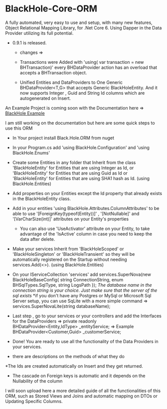 # BlackHole-Core-ORM
A fully automated, very easy to use and setup, with many new features, Object Relational Mapping Library, for .Net Core 6. Using Dapper in the Data Provider  utilizing its full potential.

- 0.9.1  is released.
  - changes => 
   - Transactions were Added  with 'using( var transaction = new BHTransaction)'
    every BHDataProvider action has an overload that accepts a BHTransaction object.
    
   - Unified Entities and DataProviders to One Generic BHDataProvider<T,G> that accepts Generic
    BlackHoleEntity<G>. And it now supports Integer , Guid and String Id columns which are autogenerated 
    on Insert.

An Example Project is coming soon with the Documentation here => [BlackHole Example](https://github.com/Mikarsoft/BlackHole-Example-Project)

I am still working on the documentation but here are some quick steps to use this ORM

- In Your project install Black.Hole.ORM from nuget

- In your Program.cs add 'using BlackHole.Configuration' and 'using BlackHole.Enums'

- Create some Entities in any folder that Inherit from the class 'BlackHoleEntity<int>' for Entities that are using Integer as Id,
  or 'BlackHoleEntity<Guid>' for Entities that are using Guid as Id
  or 'BlackHoleEntity<string>' for Entities that are using SHA1 hash as Id. (using BlackHole.Entities)

- Add properties on your Entities except the Id property that already exists in the BlackHoleEntity class.

- Add in your entities 'using BlackHole.Attributes.ColumnAttributes' 
  to be able to use '[ForeignKey(typeof(Entity))]' , '[NotNullable]' and '[VarCharSize(int)]' attributes on your Entity's properties
  * You can also use 'UseActivator' attribute on your Entity, to take advantage of the 'IsActive' column in case you need to keep the
  data after delete.

- Make your services Inherit from 'BlackHoleScoped' or 'BlackHoleSingleton' or 'BlackHoleTransient' so they will be automatically
  registered on the Startup without needing services.Add(<>). (using BlackHole.Entities)

- On your IServiceCollection 'services' 
  add services.SuperNova(new BlackHoleBaseConfig{ string ConnectionString, enum BHSqlTypes.SqlType, string LogsPath });
  *The database name in the connection string is your choice. Just make sure that the server of the sql exists*
  *if you don't have any Postgres or MySql or Microsoft Sql Server setup, you can use SqLite with a more simple command =>
  services.SuperNovaLite(string databaseName);
  
 - Last step , go to your services or your controllers and add the Interfaces for the DataProviders =>
  private readonly BHDataProvider<Entity,IdType> _entityService; => Example BHDataProvider<Customer,Guid> _customerService;
  
 - Done! You are ready to use all the functionality of the Data Providers in your services.
  * there are descriptions on the methods of what they do
   
   *The Ids are created automatically on Insert and they get returned.
   * The cascade on Foreign keys is automatic and it depends on the Nullability of the column
   
 I will soon upload here a more detailed guide of all the functionalities of this ORM, such as Stored Views and Joins
 and automatic mapping on DTOs or Updating Specific Columns.
